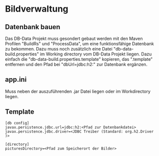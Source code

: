 # Bildverwaltung

## Datenbank bauen

Das DB-Data Projekt muss gesondert gebaut werden mit den Maven Profilen "BuildRs" und "ProcessData", um eine funktionsfähige Datenbank zu bekommen. Dazu muss noch zusätzlich eine Datei "db-data-build.properties" im Working directory vom DB-Data Projekt liegen. 
Dazu einfach die "db-data-build.properties.template" kopieren, das ".template" entfernen und den Pfad bei "dbUrl=jdbc:h2:" zur Datenbank ergänzen.

## app.ini

Muss neben der auszuführenden .jar Datei liegen oder im Workdirectory liegen.

## Template

```
[db config]
javax.persistence.jdbc.url=jdbc:h2:<Pfad zur Datenbankdatei>
javax.persistence.jdbc.driver=<JDBC Treiber (Standard: org.h2.Driver )>

[directory]
picturesDirectory=<Pfad zum Speicherort der Bilder>
```

